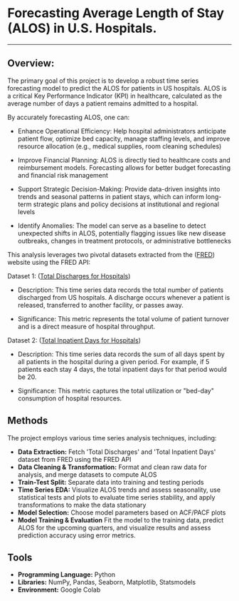 # Forecasting Average Length of Stay (ALOS) in U.S. Hospitals.
---
## Overview:
The primary goal of this project is to develop a robust time series forecasting model to predict the ALOS for patients in US hospitals. ALOS is a critical Key Performance Indicator (KPI) in healthcare, calculated as the average number of days a patient remains admitted to a hospital.

By accurately forecasting ALOS, one can:

* Enhance Operational Efficiency: Help hospital administrators anticipate patient flow, optimize bed capacity, manage staffing levels, and improve resource allocation (e.g., medical supplies, room cleaning schedules)

* Improve Financial Planning: ALOS is directly tied to healthcare costs and reimbursement models. Forecasting allows for better budget forecasting and financial risk management

* Support Strategic Decision-Making: Provide data-driven insights into trends and seasonal patterns in patient stays, which can inform long-term strategic plans and policy decisions at institutional and regional levels

* Identify Anomalies: The model can serve as a baseline to detect unexpected shifts in ALOS, potentially flagging issues like new disease outbreaks, changes in treatment protocols, or administrative bottlenecks

This analysis leverages two pivotal datasets extracted from the ([FRED](https://fred.stlouisfed.org/)) website using the FRED API:

Dataset 1: ([Total Discharges for Hospitals](https://fred.stlouisfed.org/series/DISC622ALLEST176QNSA))

* Description: This time series data records the total number of patients discharged from US hospitals. A discharge occurs whenever a patient is released, transferred to another facility, or passes away.

* Significance: This metric represents the total volume of patient turnover and is a direct measure of hospital throughput.

Dataset 2: ([Total Inpatient Days for Hospitals](https://fred.stlouisfed.org/series/INPAT622ALLEST176QNSA))

* Description: This time series data records the sum of all days spent by all patients in the hospital during a given period. For example, if 5 patients each stay 4 days, the total inpatient days for that period would be 20.

* Significance: This metric captures the total utilization or "bed-day" consumption of hospital resources.

## Methods
The project employs various time series analysis techniques, including:

- __Data Extraction:__ Fetch 'Total Discharges' and 'Total Inpatient Days' dataset from FRED using the FRED API
- __Data Cleaning & Transformation:__ Format and clean raw data for analysis, and merge datasets to compute ALOS
- __Train-Test Split:__ Separate data into training and testing periods
- __Time Series EDA:__ Visualize ALOS trends and assess seasonality, use statistical tests and plots to evaluate time series stability, and apply transformations to make the data stationary
- __Model Selection:__ Choose model parameters based on ACF/PACF plots
- __Model Training & Evaluation__ Fit the model to the training data, predict ALOS for the upcoming quarters, and visualize results and assess prediction accuracy using error metrics.


## Tools
- __Programming Language:__ Python
- __Libraries:__ NumPy, Pandas, Seaborn, Matplotlib, Statsmodels
- __Environment:__ Google Colab
